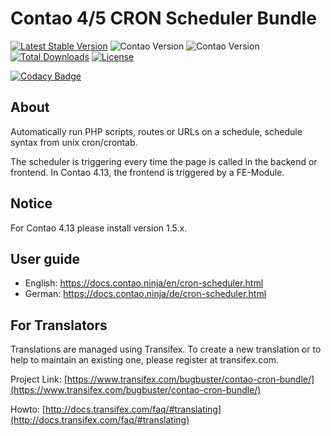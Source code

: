 # Contao 4/5 CRON Scheduler Bundle
[![Latest Stable Version](https://poser.pugx.org/bugbuster/contao-cron-bundle/v/stable.svg)](https://packagist.org/packages/bugbuster/contao-cron-bundle) 
![Contao Version](https://img.shields.io/badge/Contao-5.2+-orange) ![Contao Version](https://img.shields.io/badge/Contao-4.13-orange) 
[![Total Downloads](https://poser.pugx.org/bugbuster/contao-cron-bundle/downloads.svg)](https://packagist.org/packages/bugbuster/contao-cron-bundle) 
[![License](https://poser.pugx.org/bugbuster/contao-cron-bundle/license.svg)](https://packagist.org/packages/bugbuster/contao-cron-bundle)

[![Codacy Badge](https://api.codacy.com/project/badge/Grade/1b1f6d8db67d4881a7b4cf058c5e0a23)](https://www.codacy.com/app/BugBuster1701/contao-cron-bundle?utm_source=github.com&amp;utm_medium=referral&amp;utm_content=BugBuster1701/contao-cron-bundle&amp;utm_campaign=Badge_Grade)


## About
Automatically run PHP scripts, routes or URLs on a schedule, schedule syntax from unix cron/crontab.

The scheduler is triggering every time the page is called in the backend or frontend.
In Contao 4.13, the frontend is triggered by a FE-Module.


## Notice
For Contao 4.13 please install version 1.5.x.


## User guide

* English: https://docs.contao.ninja/en/cron-scheduler.html
* German: https://docs.contao.ninja/de/cron-scheduler.html


## For Translators
Translations are managed using Transifex. To create a new translation or to help to maintain an existing one, please register at transifex.com.

Project Link: [https://www.transifex.com/bugbuster/contao-cron-bundle/](https://www.transifex.com/bugbuster/contao-cron-bundle/)

Howto: [http://docs.transifex.com/faq/#translating](http://docs.transifex.com/faq/#translating)
